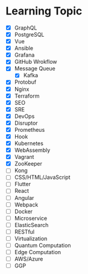 # Learning Topic

- [x] GraphQL
- [x] PostgreSQL
- [x] Vue
- [x] Ansible
- [x] Grafana
- [x] GitHub Wrokflow
- [x] Message Queue
    - [x] Kafka
- [x] Protobuf
- [x] Nginx
- [x] Terraform
- [x] SEO
- [x] SRE
- [x] DevOps
- [x] Disruptor
- [x] Prometheus
- [x] Hook 
- [x] Kubernetes
- [x] WebAssembly
- [x] Vagrant
- [x] ZooKeeper
- [ ] Kong
- [ ] CSS/HTML/JavaScript
- [ ] Flutter
- [ ] React
- [ ] Angular
- [ ] Webpack
- [ ] Docker
- [ ] Microservice
- [ ] ElasticSearch
- [ ] RESTful
- [ ] Virtualization
- [ ] Quantum Computation
- [ ] Edge Computation
- [ ] AWS/Azure
- [ ] GGP
